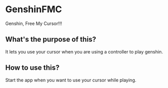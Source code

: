 # GenshinFMC
Genshin, Free My Cursor!!!

## What's the purpose of this?
It lets you use your cursor when you are using a controller to play genshin.

## How to use this?
Start the app when you want to use your cursor while playing.